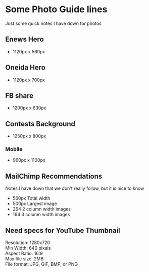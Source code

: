 # Some Photo Guide lines

Just some quick notes I have down for photos

## Enews Hero

+ 1120px x 560px

## Oneida Hero

+ 1120px x 700px

## FB share

+ 1200px x 630px

## Contests Background

+ 1250px x 800px

### Mobile

+ 960px x 1100px

## MailChimp Recommendations

Notes I have down that we don't really follow, but it is nice to know

+ 560px Total width
+ 500px Largest image
+ 264 2 column width images
+ 164 3 column width images

## Need specs for YouTube Thumbnail
Resolution:  1280x720  
Min Width: 640 pixels  
Aspect Ratio: 16:9  
Max file size: 2MB  
File format: JPG, GIF, BMP, or PNG  
